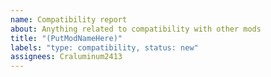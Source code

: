 ```yaml
---
name: Compatibility report
about: Anything related to compatibility with other mods
title: "(PutModNameHere)"
labels: "type: compatibility, status: new"
assignees: Craluminum2413
---
```

